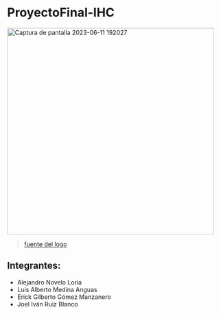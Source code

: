 # ProyectoFinal-IHC

<img width="482" alt="Captura de pantalla 2023-06-11 192027" src="https://github.com/Joel-Ruiz/ProyectoFinal-IHC/assets/32398151/90c3e19f-874a-4a8e-85f8-87d5208c5b15">

> [fuente del logo](https://shorturl.at/bgpy0)

## Integrantes:
* Alejandro Novelo Loria
* Luis Alberto Medina Anguas
* Erick Gilberto Gómez Manzanero
* Joel Iván Ruiz Blanco

